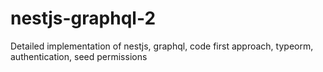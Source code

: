 # nestjs-graphql-2
Detailed implementation of nestjs, graphql, code first approach, typeorm, authentication, seed permissions
